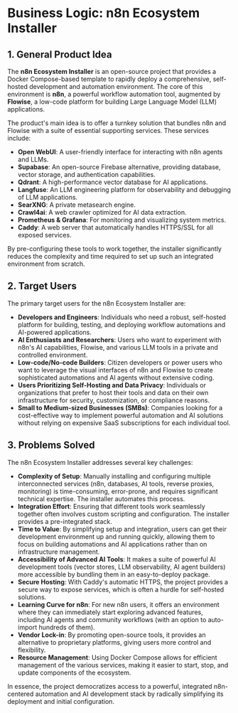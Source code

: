 # Business Logic: n8n Ecosystem Installer

## 1. General Product Idea

The **n8n Ecosystem Installer** is an open-source project that provides a Docker Compose-based template to rapidly deploy a comprehensive, self-hosted development and automation environment. The core of this environment is **n8n**, a powerful workflow automation tool, augmented by **Flowise**, a low-code platform for building Large Language Model (LLM) applications.

The product's main idea is to offer a turnkey solution that bundles n8n and Flowise with a suite of essential supporting services. These services include:

- **Open WebUI**: A user-friendly interface for interacting with n8n agents and LLMs.
- **Supabase**: An open-source Firebase alternative, providing database, vector storage, and authentication capabilities.
- **Qdrant**: A high-performance vector database for AI applications.
- **Langfuse**: An LLM engineering platform for observability and debugging of LLM applications.
- **SearXNG**: A private metasearch engine.
- **Crawl4ai**: A web crawler optimized for AI data extraction.
- **Prometheus & Grafana**: For monitoring and visualizing system metrics.
- **Caddy**: A web server that automatically handles HTTPS/SSL for all exposed services.

By pre-configuring these tools to work together, the installer significantly reduces the complexity and time required to set up such an integrated environment from scratch.

## 2. Target Users

The primary target users for the n8n Ecosystem Installer are:

- **Developers and Engineers**: Individuals who need a robust, self-hosted platform for building, testing, and deploying workflow automations and AI-powered applications.
- **AI Enthusiasts and Researchers**: Users who want to experiment with n8n's AI capabilities, Flowise, and various LLM tools in a private and controlled environment.
- **Low-code/No-code Builders**: Citizen developers or power users who want to leverage the visual interfaces of n8n and Flowise to create sophisticated automations and AI agents without extensive coding.
- **Users Prioritizing Self-Hosting and Data Privacy**: Individuals or organizations that prefer to host their tools and data on their own infrastructure for security, customization, or compliance reasons.
- **Small to Medium-sized Businesses (SMBs)**: Companies looking for a cost-effective way to implement powerful automation and AI solutions without relying on expensive SaaS subscriptions for each individual tool.

## 3. Problems Solved

The n8n Ecosystem Installer addresses several key challenges:

- **Complexity of Setup**: Manually installing and configuring multiple interconnected services (n8n, databases, AI tools, reverse proxies, monitoring) is time-consuming, error-prone, and requires significant technical expertise. The installer automates this process.
- **Integration Effort**: Ensuring that different tools work seamlessly together often involves custom scripting and configuration. The installer provides a pre-integrated stack.
- **Time to Value**: By simplifying setup and integration, users can get their development environment up and running quickly, allowing them to focus on building automations and AI applications rather than on infrastructure management.
- **Accessibility of Advanced AI Tools**: It makes a suite of powerful AI development tools (vector stores, LLM observability, AI agent builders) more accessible by bundling them in an easy-to-deploy package.
- **Secure Hosting**: With Caddy's automatic HTTPS, the project provides a secure way to expose services, which is often a hurdle for self-hosted solutions.
- **Learning Curve for n8n**: For new n8n users, it offers an environment where they can immediately start exploring advanced features, including AI agents and community workflows (with an option to auto-import hundreds of them).
- **Vendor Lock-in**: By promoting open-source tools, it provides an alternative to proprietary platforms, giving users more control and flexibility.
- **Resource Management**: Using Docker Compose allows for efficient management of the various services, making it easier to start, stop, and update components of the ecosystem.

In essence, the project democratizes access to a powerful, integrated n8n-centered automation and AI development stack by radically simplifying its deployment and initial configuration.
